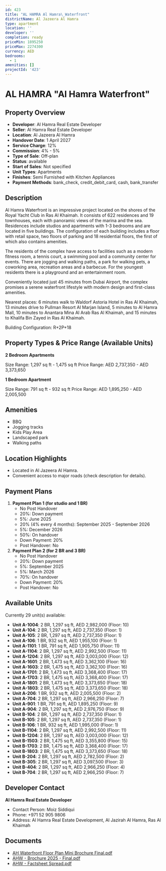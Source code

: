 ```yaml
---
id: 423
title: "AL HAMRA Al Hamra\_Waterfront"
districtName: Al Jazeera Al Hamra
type: apartment
location: ''
developer: ''
completion: ready
priceMin: 1895250
priceMax: 2274300
currency: AED
bedrooms:
  - 1
amenities: []
projectId: '423'
---
```


# AL HAMRA "Al Hamra Waterfront"

## Property Overview
- **Developer**: Al Hamra Real Estate Developer
- **Seller**: Al Hamra Real Estate Developer
- **Location**: Al Jazeera Al Hamra
- **Handover Date**: 1 April 2027
- **Service Charge**: 12%
- **Commission**: 4% - 5%
- **Type of Sale**: Off-plan
- **Status**: available
- **Start of Sales**: Not specified
- **Unit Types**: Apartments
- **Finishes**: Semi Furnished with Kitchen Appliances
- **Payment Methods**: bank_check, credit_debit_card, cash, bank_transfer

## Description
Al Hamra Waterfront is an impressive project located on the shores of the Royal Yacht Club in Ras Al Khaimah. It consists of 622 residences and 19 townhouses, each with panoramic views of the marina and the sea. Residences include studios and apartments with 1-3 bedrooms and are located in five buildings. The configuration of each building includes a floor with retail space, two floors of parking and 18 residential floors, the first of which also contains amenities.

The residents of the complex have access to facilities such as a modern fitness room, a tennis court, a swimming pool and a community center for events. There are jogging and walking paths, a park for walking pets, a coworking area, recreation areas and a barbecue. For the youngest residents there is a playground and an entertainment room.

Conveniently located just 45 minutes from Dubai Airport, the complex promises a serene waterfront lifestyle with modern design and first-class amenities.

Nearest places: 6 minutes walk to Waldorf Astoria Hotel in Ras Al Khaimah, 13 minutes drive to Pullman Resort Al Marjan Island, 5 minutes to Al Hamra Mall, 10 minutes to Anantara Mina Al Arab Ras Al Khaimah, and 15 minutes to Khalifa Bin Zayed in Ras Al Khaimah.

Building Configuration: R+2P+18

## Property Types & Price Range (Available Units)
**2 Bedroom Apartments**

Size Range: 1,297 sq ft - 1,475 sq ft
Price Range: AED 2,737,350 - AED 3,373,650

**1 Bedroom Apartment**

Size Range: 791 sq ft - 932 sq ft
Price Range: AED 1,895,250 - AED 2,005,500

## Amenities
- BBQ
- Jogging tracks
- Kids Play Area
- Landscaped park
- Walking paths

## Location Highlights
- Located in Al Jazeera Al Hamra.
- Convenient access to major roads (check description for details).

## Payment Plans
1. **Payment Plan 1 (for studio and 1 BR)**
   - No Post Handover
   - 20%: Down payment
   - 5%: June 2025
   - 20% (4% every 4 months): September 2025 - September 2026
   - 5%: December 2026
   - 50%: On handover
   - Down Payment: 20%
   - Post Handover: No
2. **Payment Plan 2 (for 2 BR and 3 BR)**
   - No Post Handover
   - 20%: Down payment
   - 5%: September 2025
   - 5%: March 2026
   - 70%: On handover
   - Down Payment: 20%
   - Post Handover: No

## Available Units
Currently 29 unit(s) available:
- **Unit A-1004**: 2 BR, 1,297 sq ft, AED 2,982,000 (Floor: 10)
- **Unit A-104**: 2 BR, 1,297 sq ft, AED 2,737,350 (Floor: 1)
- **Unit A-105**: 2 BR, 1,297 sq ft, AED 2,737,350 (Floor: 1)
- **Unit A-106**: 1 BR, 932 sq ft, AED 1,955,100 (Floor: 1)
- **Unit A-1101**: 1 BR, 791 sq ft, AED 1,905,750 (Floor: 11)
- **Unit A-1104**: 2 BR, 1,297 sq ft, AED 2,992,500 (Floor: 11)
- **Unit A-1204**: 2 BR, 1,297 sq ft, AED 3,003,000 (Floor: 12)
- **Unit A-1601**: 2 BR, 1,473 sq ft, AED 3,362,100 (Floor: 16)
- **Unit A-1603**: 2 BR, 1,475 sq ft, AED 3,362,100 (Floor: 16)
- **Unit A-1701**: 2 BR, 1,473 sq ft, AED 3,368,400 (Floor: 17)
- **Unit A-1703**: 2 BR, 1,475 sq ft, AED 3,368,400 (Floor: 17)
- **Unit A-1801**: 2 BR, 1,473 sq ft, AED 3,373,650 (Floor: 18)
- **Unit A-1803**: 2 BR, 1,475 sq ft, AED 3,373,650 (Floor: 18)
- **Unit A-206**: 1 BR, 932 sq ft, AED 2,005,500 (Floor: 2)
- **Unit A-704**: 2 BR, 1,297 sq ft, AED 2,966,250 (Floor: 7)
- **Unit A-901**: 1 BR, 791 sq ft, AED 1,895,250 (Floor: 9)
- **Unit A-904**: 2 BR, 1,297 sq ft, AED 2,976,750 (Floor: 9)
- **Unit B-104**: 2 BR, 1,297 sq ft, AED 2,737,350 (Floor: 1)
- **Unit B-105**: 2 BR, 1,297 sq ft, AED 2,737,350 (Floor: 1)
- **Unit B-106**: 1 BR, 932 sq ft, AED 1,995,000 (Floor: 1)
- **Unit B-1104**: 2 BR, 1,297 sq ft, AED 2,992,500 (Floor: 11)
- **Unit B-1204**: 2 BR, 1,297 sq ft, AED 3,003,000 (Floor: 12)
- **Unit B-1503**: 2 BR, 1,475 sq ft, AED 3,355,800 (Floor: 15)
- **Unit B-1703**: 2 BR, 1,475 sq ft, AED 3,368,400 (Floor: 17)
- **Unit B-1803**: 2 BR, 1,475 sq ft, AED 3,373,650 (Floor: 18)
- **Unit B-204**: 2 BR, 1,297 sq ft, AED 2,782,500 (Floor: 2)
- **Unit B-305**: 2 BR, 1,297 sq ft, AED 3,097,500 (Floor: 3)
- **Unit B-404**: 2 BR, 1,297 sq ft, AED 2,966,250 (Floor: 4)
- **Unit B-704**: 2 BR, 1,297 sq ft, AED 2,966,250 (Floor: 7)

## Developer Contact
**Al Hamra Real Estate Developer**
- Contact Person: Moiz Siddiqui
- Phone: +971 52 905 9806
- Address: Al Hamra Real Estate Development, Al Jazirah Al Hamra, Ras Al Khaimah

## Documents
- [AH Waterfront Floor Plan Mini Brochure Final.pdf](https://cdn.geniemap.net/2024/04/22/DnwMvZgE08rn2YkxH16UIvMjllvQo5MrDP4LzBbu.pdf)
- [AHW - Brochure 2025 - Final.pdf](https://cdn.geniemap.net/2025/04/11/JWMSHjnXw9U04vymkWHnb9WKmxrvzo7S1UaSBqSv.pdf)
- [AHW - Factsheet Spread.pdf](https://cdn.geniemap.net/2025/04/11/XCqBIRZHhulVspG8BY2jwj7lSbHleroau3Dvho7N.pdf)
